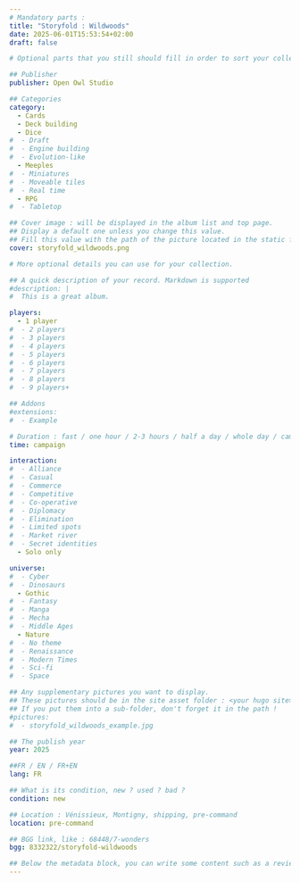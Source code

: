 ```yaml
---
# Mandatory parts :
title: "Storyfold : Wildwoods"
date: 2025-06-01T15:53:54+02:00
draft: false

# Optional parts that you still should fill in order to sort your collection

## Publisher
publisher: Open Owl Studio

## Categories
category:
  - Cards
  - Deck building
  - Dice
#  - Draft
#  - Engine building
#  - Evolution-like
  - Meeples
#  - Miniatures
#  - Moveable tiles
#  - Real time
  - RPG
#  - Tabletop

## Cover image : will be displayed in the album list and top page.
## Display a default one unless you change this value.
## Fill this value with the path of the picture located in the static folder
cover: storyfold_wildwoods.png

# More optional details you can use for your collection.

## A quick description of your record. Markdown is supported
#description: |
#  This is a great album.

players:
  - 1 player
#  - 2 players
#  - 3 players
#  - 4 players
#  - 5 players
#  - 6 players
#  - 7 players
#  - 8 players
#  - 9 players+

## Addons
#extensions:
#  - Example

# Duration : fast / one hour / 2-3 hours / half a day / whole day / campaign
time: campaign

interaction:
#  - Alliance
#  - Casual
#  - Commerce
#  - Competitive
#  - Co-operative
#  - Diplomacy
#  - Elimination
#  - Limited spots
#  - Market river
#  - Secret identities
  - Solo only

universe:
#  - Cyber
#  - Dinosaurs
  - Gothic
#  - Fantasy
#  - Manga
#  - Mecha
#  - Middle Ages
  - Nature
#  - No theme
#  - Renaissance
#  - Modern Times
#  - Sci-fi
#  - Space

## Any supplementary pictures you want to display.
## These pictures should be in the site asset folder : <your hugo site>/static
## If you put them into a sub-folder, don't forget it in the path !
#pictures:
#  - storyfold_wildwoods_example.jpg

## The publish year
year: 2025

##FR / EN / FR+EN
lang: FR

## What is its condition, new ? used ? bad ?
condition: new

## Location : Vénissieux, Montigny, shipping, pre-command
location: pre-command

## BGG link, like : 68448/7-wonders
bgg: 8332322/storyfold-wildwoods

## Below the metadata block, you can write some content such as a review or anything else you want. It'll be displayed in the album page.
---
```

